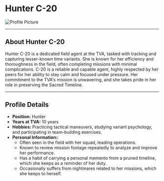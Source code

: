 # **Hunter C-20**

![Profile Picture](path_to_c20_picture.jpg)

---

## **About Hunter C-20**

Hunter C-20 is a dedicated field agent at the TVA, tasked with tracking and capturing lesser-known time variants. She is known for her efficiency and thoroughness in the field, often completing missions with minimal complications. C-20 is a reliable and capable agent, highly respected by her peers for her ability to stay calm and focused under pressure. Her commitment to the TVA's mission is unwavering, and she takes pride in her role in preserving the Sacred Timeline.

---

## **Profile Details**

- **Position:** Hunter
- **Years at TVA:** 10 years
- **Hobbies:** Practicing tactical maneuvers, studying variant psychology, and participating in team-building exercises.
- **Personal Information:**:
  - Often seen in the field with her squad, leading operations.
  - Known to review mission footage repeatedly to analyze and improve her performance.
  - Has a habit of carrying a personal memento from a pruned timeline, which she keeps as a reminder of her duty.
  - Occasionally suffers from nightmares related to her missions, which she keeps to herself.
